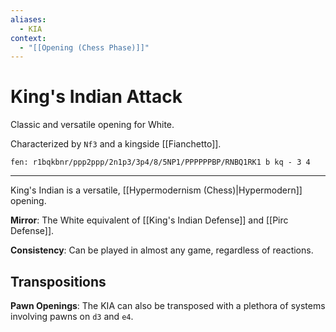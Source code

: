 ```yaml
---
aliases:
  - KIA
context:
  - "[[Opening (Chess Phase)]]"
---
```


# King's Indian Attack

Classic and versatile opening for White.

Characterized by `Nf3` and a kingside [[Fianchetto]].

```chesser
fen: r1bqkbnr/ppp2ppp/2n1p3/3p4/8/5NP1/PPPPPPBP/RNBQ1RK1 b kq - 3 4
```

---

King's Indian is a versatile, [[Hypermodernism (Chess)|Hypermodern]] opening.

**Mirror**: The White equivalent of [[King's Indian Defense]] and [[Pirc Defense]].

**Consistency**: Can be played in almost any game, regardless of reactions.

## Transpositions

**Pawn Openings**: The KIA can also be transposed with a plethora of systems involving pawns on `d3` and `e4`.

